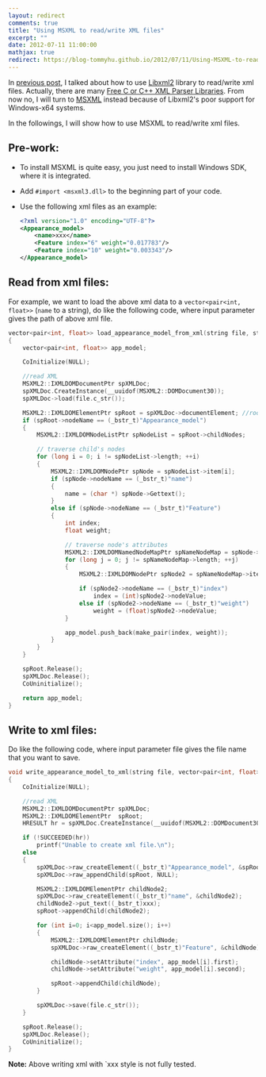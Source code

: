 ```yaml
---
layout: redirect
comments: true
title: "Using MSXML to read/write XML files"
excerpt: ""
date: 2012-07-11 11:00:00
mathjax: true
redirect: https://blog-tommyhu.github.io/2012/07/11/Using-MSXML-to-read-write-XML-files/
---
```


In [previous post](http://blog-ythu.github.io/2012/06/18/using-Libxml2/), I talked about how to use [Libxml2](http://www.xmlsoft.org/) library to read/write xml files. Actually, there are many [Free C or C++ XML Parser Libraries](http://lars.ruoff.free.fr/xmlcpp/). From now no, I will turn to [MSXML](http://msdn.microsoft.com/en-us/library/ms763742.aspx) instead because of Libxml2's poor support for Windows-x64 systems.

In the followings, I will show how to use MSXML to read/write xml files.

<!-- add TOC here -->
<div id="genTocHere"></div>

## Pre-work:
- To install MSXML is quite easy, you just need to install Windows SDK, where it is integrated.
- Add `#import <msxml3.dll>` to the beginning part of your code.
- Use the following xml files as an example:

    ```xml
    <?xml version="1.0" encoding="UTF-8"?>
    <Appearance_model>
        <name>xxx</name>
        <Feature index="6" weight="0.017783"/>
        <Feature index="10" weight="0.003343"/>
    </Appearance_model>
    ```

## Read from xml files:
For example, we want to load the above xml data to a `vector<pair<int, float>>` (`name` to a string), do like the following code, where input parameter gives the path of above xml file.

```cpp
vector<pair<int, float>> load_appearance_model_from_xml(string file, string & name)
{
    vector<pair<int, float>> app_model;

    CoInitialize(NULL);

    //read XML
    MSXML2::IXMLDOMDocumentPtr spXMLDoc;
    spXMLDoc.CreateInstance(__uuidof(MSXML2::DOMDocument30));
    spXMLDoc->load(file.c_str());

    MSXML2::IXMLDOMElementPtr spRoot = spXMLDoc->documentElement; //root node
    if (spRoot->nodeName == (_bstr_t)"Appearance_model")
    {
        MSXML2::IXMLDOMNodeListPtr spNodeList = spRoot->childNodes;

        // traverse child's nodes
        for (long i = 0; i != spNodeList->length; ++i)
        {
            MSXML2::IXMLDOMNodePtr spNode = spNodeList->item[i];
            if (spNode->nodeName == (_bstr_t)"name")
            {
                name = (char *) spNode->Gettext();
            }
            else if (spNode->nodeName == (_bstr_t)"Feature")
            {
                int index;
                float weight;

                // traverse node's attributes
                MSXML2::IXMLDOMNamedNodeMapPtr spNameNodeMap = spNode->attributes;
                for (long j = 0; j != spNameNodeMap->length; ++j)
                {
                    MSXML2::IXMLDOMNodePtr spNode2 = spNameNodeMap->item[j];

                    if (spNode2->nodeName == (_bstr_t)"index")
                        index = (int)spNode2->nodeValue;
                    else if (spNode2->nodeName == (_bstr_t)"weight")
                        weight = (float)spNode2->nodeValue;
                }

                app_model.push_back(make_pair(index, weight));
            }
        }
    }

    spRoot.Release();
    spXMLDoc.Release();
    CoUninitialize();    

    return app_model;
}
```

## Write to xml files:
Do like the following code, where input parameter file gives the file name that you want to save.

```c++
void write_appearance_model_to_xml(string file, vector<pair<int, float>> app_model, string name)
{
    CoInitialize(NULL);

    //read XML
    MSXML2::IXMLDOMDocumentPtr spXMLDoc;
    MSXML2::IXMLDOMElementPtr  spRoot;
    HRESULT hr = spXMLDoc.CreateInstance(__uuidof(MSXML2::DOMDocument30));

    if (!SUCCEEDED(hr))
        printf("Unable to create xml file.\n");
    else
    {
        spXMLDoc->raw_createElement((_bstr_t)"Appearance_model", &spRoot);
        spXMLDoc->raw_appendChild(spRoot, NULL);

        MSXML2::IXMLDOMElementPtr childNode2;
        spXMLDoc->raw_createElement((_bstr_t)"name", &childNode2);
        childNode2->put_text((_bstr_t)xxx);
        spRoot->appendChild(childNode2);

        for (int i=0; i<app_model.size(); i++)
        {
            MSXML2::IXMLDOMElementPtr childNode;
            spXMLDoc->raw_createElement((_bstr_t)"Feature", &childNode);

            childNode->setAttribute("index", app_model[i].first);
            childNode->setAttribute("weight", app_model[i].second);

            spRoot->appendChild(childNode);
        }

        spXMLDoc->save(file.c_str());
    }

    spRoot.Release();
    spXMLDoc.Release();
    CoUninitialize();
}
```

**Note:** Above writing xml with `<name>xxx</name> style is not fully tested.
